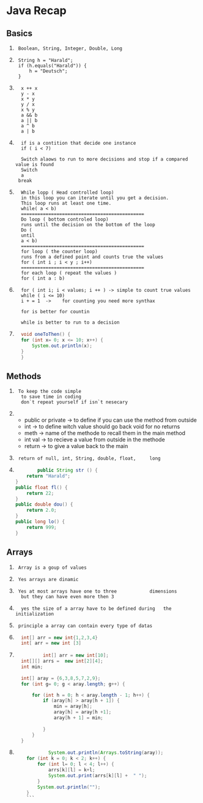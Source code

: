 # Java Recap

## Basics
1.      Boolean, String, Integer, Double, Long 

2. 		String h = "Harald";
		if (h.equals("Harald")) {
			h = "Deutsch";
		}

3. 		 x ++ x
		 y - x
		 x * y
		 y / x
		 x % y
		 a && b
		 a || b
		 a ^ b
		 a | b

4. 		 if is a contition that decide one instance 
	     if ( i < 7)

		 Switch alaows to run to more decisions and stop if a compared value is found
		 Switch 
		 a 
		break

5. 		 While lopp ( Head controlled loop)
		 in this loop you can iterate until you get a decision. 
		 This loop runs at least one time.
		 while( a < b)
		 =============================================
		 Do loop ( bottom controled loop)
		 runs until the decision on the bottom of the loop
		 Do (
		 until 
		 a < b)
		 =============================================
		 for loop ( the counter loop)
		 runs from a defined point and counts true the values
		 for ( int i ; i < y ; i++)
		 =============================================
		 for each loop ( repeat the values )
		 for ( int a : b)

6. 
		 for ( int i; i < values; i ++ ) -> simple to count true values
		 while ( i <= 10)
		 i + = 1  ->	for counting you need more synthax 
		
		 for is better for countin
          
		 while is better to run to a decision

7.    ``` java
        void oneToThen() {
		for (int x= 0; x <= 10; x++) {
			System.out.println(x);		
	    }
	    }
        ```

## Methods

1.      To keep the code simple
		 to save time in coding
		 don`t repeat yourself if isn`t nesecary


2.
	 * public or private  -> to define if you can use the method from outside
	 * int  -> to define witch value should go back void for no returns
	 * meth -> name of the methode to recall them in the main method
	 * int val -> to recieve a value from outside in the methode
	 * return -> to give a value back to the main

3.      return of null, int, String, double, float,     long

4.  ``` java
        	public String str () {
		return "Harald";
	}
	public float fl() {
		return 22;
	}
	public double dou() {
		return 2.0;
	}
	public long lo() {
		return 999;
	}
    ```

## Arrays

1.      Array is a goup of values

2.      Yes arrays are dinamic

3.      Yes at most arrays have one to three            dimensions
		 but they can have even more then 3


4.       yes the size of a array have to be defined during   the initialization

5.      principle a array can contain every type of datas

7.    ```java
        int[] arr = new int{1,2,3,4}
        int[ arr = new int [3]
        ```
8.    ```java
        		int[] arr = new int[10];
		int[][] arrs =  new int[2][4];
		int min;
		
		int[] aray = {6,3,8,5,7,2,9};
		for (int g= 0; g < aray.length; g++) {

			for (int h = 0; h < aray.length - 1; h++) {
				if (aray[h] > aray[h + 1]) {
					min = aray[h];
					aray[h] = aray[h +1];
					aray[h + 1] = min;		
					
				}
			}
		}
        ```
9.  ```java
        		System.out.println(Arrays.toString(aray));	
		for (int k = 0; k < 2; k++) {
			for (int l= 0; l < 4; l++) {
				arrs[k][l] = k+l;
				System.out.print(arrs[k][l] +  " ");
			}
			System.out.println("");
		}
        ```

        
